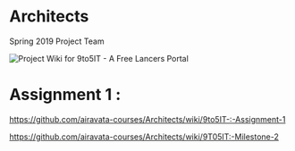 # Architects

Spring 2019 Project Team


![Project Wiki for 9to5IT - A Free Lancers Portal](https://github.com/airavata-courses/Architects/blob/master/9to5IT.png)

# Assignment 1 :
https://github.com/airavata-courses/Architects/wiki/9to5IT-:-Assignment-1

https://github.com/airavata-courses/Architects/wiki/9T05IT:-Milestone-2
 
